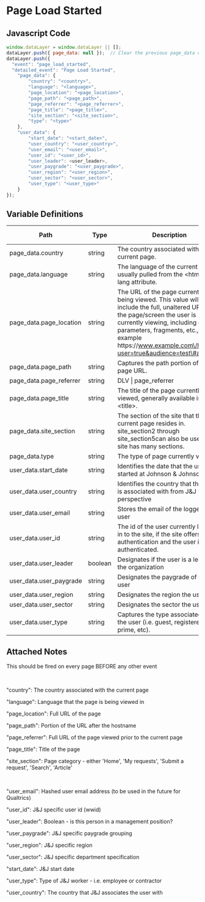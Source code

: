 # Page Load Started

### 

## Javascript Code
```js
window.dataLayer = window.dataLayer || [];
dataLayer.push({ page_data: null });  // Clear the previous page_data object.
dataLayer.push({
  "event": "page_load_started",
  "detailed_event": "Page Load Started",
    "page_data": {
        "country": "<country>",
        "language": "<language>",
        "page_location": "<page_location>",
        "page_path": "<page_path>",
        "page_referrer": "<page_referrer>",
        "page_title": "<page_title>",
        "site_section": "<site_section>",
        "type": "<type>"
    },
    "user_data": {
        "start_date": "<start_date>",
        "user_country": "<user_country>",
        "user_email": "<user_email>",
        "user_id": "<user_id>",
        "user_leader": <user_leader>,
        "user_paygrade": "<user_paygrade>",
        "user_region": "<user_region>",
        "user_sector": "<user_sector>",
        "user_type": "<user_type>"
    }
});
```

## Variable Definitions

|Path|Type|Description|Example|Pattern|Min Length|Max Length|Minimum|Maximum|Multiple Of|
| --- | --- | --- | --- | --- | --- | --- | --- | --- | --- |
|page_data.country|string|The country associated with the current page.|US, CA, FR, UK|||||||
|page_data.language|string|The language of the current page, usually pulled from the &lt;html&gt; tag lang attribute.|en-us, en-gb, ch-cn, fr-ca, fr-fr|||||||
|page_data.page_location|string|The URL of the page currently being viewed. This value will include the full, unaltered URL of the page\/screen the user is currently viewing, including query parameters, fragments, etc., for example https:\/\/www.example.com\/home?user=true&audience=test\#aboutus.|https:\/\/www.example.com\/home?user=true&audience=test\#aboutus|||||||
|page_data.page_path|string|Captures the path portion of the page URL.||||||||
|page_data.page_referrer|string|DLV \| page\_referrer||||||||
|page_data.page_title|string|The title of the page currently being viewed, generally available in &lt;title&gt;.||||||||
|page_data.site_section|string|The section of the site that the current page resides in. site\_section2 through site\_section5can also be used if the site has many sections.||||||||
|page_data.type|string|The type of page currently viewed.|home, pdp, article|||||||
|user_data.start_date|string|Identifies the date that the user started at Johnson & Johnson|05302023|||||||
|user_data.user_country|string|Identifies the country that the user is associated with from J&J perspective||||||||
|user_data.user_email|string|Stores the email of the logged in user||||||||
|user_data.user_id|string|The id of the user currently logged in to the site, if the site offers authentication and the user is authenticated.|123456, abc123|||||||
|user_data.user_leader|boolean|Designates if the user is a leader in the organization||||||||
|user_data.user_paygrade|string|Designates the paygrade of the user||||||||
|user_data.user_region|string|Designates the region the user is in||||||||
|user_data.user_sector|string|Designates the sector the user is in||||||||
|user_data.user_type|string|Captures the type associated with the user \(i.e. guest, registered, prime, etc\).|employee, guest, agent, customer|||||||

## Attached Notes

<p>This should be fired on every page BEFORE any other event</p>
<p>&nbsp;</p>
<p><span class="hljs-string">"country"</span>: The country associated with the current page</p>
<p><span class="hljs-string">"language"</span>: Language that the page is being viewed in</p>
<p><span class="hljs-string">"page_location"</span>: Full URL of the page</p>
<p><span class="hljs-string">"page_path"</span>: Portion of the URL after the hostname</p>
<p><span class="hljs-string">"page_referrer"</span>: Full URL of the page viewed prior to the current page</p>
<p><span class="hljs-string">"page_title"</span>: Title of the page&nbsp;</p>
<p><span class="hljs-string">"site_section"</span>: Page category - either '<span style="font-weight: 400;">Home', 'My requests', 'Submit a request', 'Search', 'Article'</span></p>
<p>&nbsp;</p>
<p><span class="hljs-string">"user_email"</span>: Hashed user email address (to be used in the future for Qualtrics)</p>
<p><span class="hljs-string">"user_id"</span>: J&amp;J specific user id (wwid)</p>
<p><span class="hljs-string">"user_leader"</span>: Boolean - is this person in a management position?&nbsp;</p>
<p><span class="hljs-string">"user_paygrade"</span>: J&amp;J specific paygrade grouping</p>
<p><span class="hljs-string">"user_region"</span>: J&amp;J specific region</p>
<p><span class="hljs-string">"user_sector"</span>: J&amp;J specific department specification</p>
<p><span class="hljs-string">"start_date"</span>: J&amp;J start date</p>
<p><span class="hljs-string">"user_type"</span>: Type of J&amp;J worker - i.e. employee or contractor&nbsp;</p>
<p><span class="hljs-string">"user_country"</span>: The country that J&amp;J associates the user with</p>
<p>&nbsp;</p>
